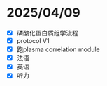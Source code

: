# 2025/04/09

- [x] 磷酸化蛋白质组学流程
- [x] protocol V1
- [x] 跑plasma correlation module
- [x] 法语
- [x] 英语
- [x] 听力